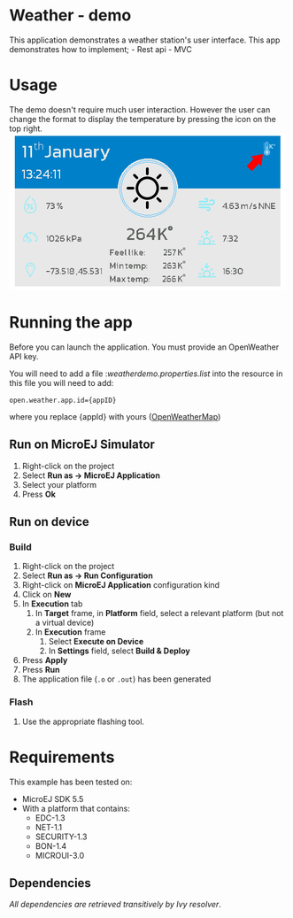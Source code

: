 # Weather - demo

This application demonstrates a weather station's user interface. 
This app demonstrates how to implement;
    - Rest api
    - MVC

# Usage

The demo doesn't require much user interaction. However the user can change the format to display the temperature by pressing the icon on the top right.
![image](./markdown/usage-01.png)

# Running the app
Before you can launch the application. You must provide an OpenWeather API key.

You will need to add a file :_weatherdemo.properties.list_ into the resource in this file you will need to add:
```
open.weather.app.id={appID}
```
where you replace {appId} with yours ([OpenWeatherMap](https://openweathermap.org/price))

## Run on MicroEJ Simulator

1. Right-click on the project
2. Select **Run as -> MicroEJ Application**
3. Select your platform 
4. Press **Ok**

## Run on device

### Build

1. Right-click on the project
2. Select **Run as -> Run Configuration**
3. Right-click on **MicroEJ Application** configuration kind
4. Click on **New**
5. In **Execution** tab
    1. In **Target** frame, in **Platform** field, select a relevant platform (but not a virtual device)
    2. In **Execution** frame
        1. Select **Execute on Device**
        2. In **Settings** field, select **Build & Deploy**
6. Press **Apply**
7. Press **Run**
8. The application file (`.o` or `.out`) has been generated

### Flash

1. Use the appropriate flashing tool.

# Requirements

This example has been tested on:

* MicroEJ SDK 5.5
* With a platform that contains:
    * EDC-1.3
    * NET-1.1
    * SECURITY-1.3
    * BON-1.4
    * MICROUI-3.0

## Dependencies

_All dependencies are retrieved transitively by Ivy resolver_.
